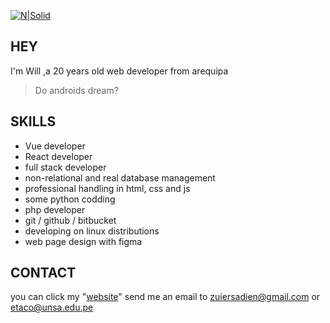 
[![N|Solid](https://i.ibb.co/5c5VhhQ/zuiersaien.png)](https://nodesource.com/products/nsolid)

## HEY 
I'm Will ,a 20 years old web developer from arequipa
> Do androids dream?

## SKILLS

- Vue developer
- React developer
- full stack developer
- non-relational and real database management
- professional handling in html, css and js
- some python codding
- php developer
- git / github / bitbucket
- developing on linux distributions
- web page design with figma

## CONTACT

you can click my "[website](https://my-profile-lake.vercel.app)"
send me an email to zuiersadien@gmail.com or etaco@unsa.edu.pe



